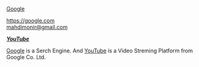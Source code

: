 <!-- Anchor tag -->
[Google](https://google.com "Serch Engine") <!-- title will show when you hover over the link -->

<!-- Direck link without any style -->
<https://google.com> <br>
<mahdimonir@gmail.com>

<!-- Design the text: bolg & italic -->
_**[YouTube](https://youtube.com "Video Streming Platform")**_

<!-- Right way for using multiple link in same paragraph -->
[1]: <https://google.com> "Google Link"
[2]: <https://youtube.com> "YouTube Link"
 
[Google][1] is a Serch Engine. And [YouTube][2] is a Video Streming Platform from Google Co. Ltd.

